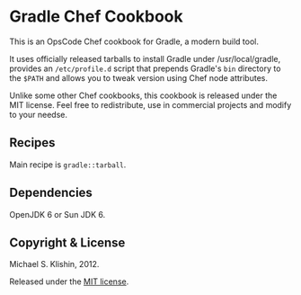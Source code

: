 # Gradle Chef Cookbook

This is an OpsCode Chef cookbook for Gradle, a modern build tool.

It uses officially released tarballs to install Gradle under /usr/local/gradle,
provides an `/etc/profile.d` script that prepends Gradle's `bin` directory to the `$PATH`
and allows you to tweak version using Chef node attributes.

Unlike some other Chef cookbooks, this cookbook is released under the MIT license.
Feel free to redistribute, use in commercial projects and modify to your needse.


## Recipes

Main recipe is `gradle::tarball`.


## Dependencies

OpenJDK 6 or Sun JDK 6.


## Copyright & License

Michael S. Klishin, 2012.

Released under the [MIT license](http://www.opensource.org/licenses/mit-license.php).
